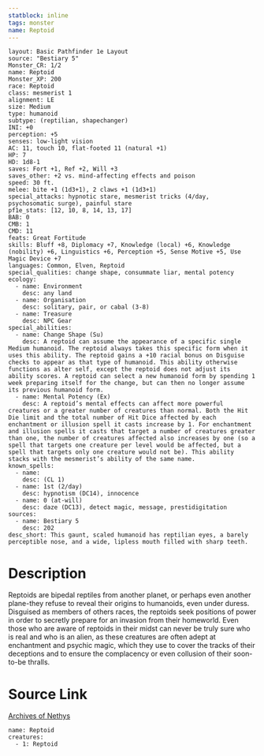 ```yaml
---
statblock: inline
tags: monster
name: Reptoid
---
```

```statblock
layout: Basic Pathfinder 1e Layout
source: "Bestiary 5"
Monster_CR: 1/2
name: Reptoid
Monster_XP: 200
race: Reptoid
class: mesmerist 1
alignment: LE
size: Medium
type: humanoid
subtype: (reptilian, shapechanger)
INI: +0
perception: +5
senses: low-light vision
AC: 11, touch 10, flat-footed 11 (natural +1)
HP: 7
HD: 1d8-1
saves: Fort +1, Ref +2, Will +3
saves_other: +2 vs. mind-affecting effects and poison
speed: 30 ft.
melee: bite +1 (1d3+1), 2 claws +1 (1d3+1)
special_attacks: hypnotic stare, mesmerist tricks (4/day, psychosomatic surge), painful stare
pf1e_stats: [12, 10, 8, 14, 13, 17]
BAB: 0
CMB: 1
CMD: 11
feats: Great Fortitude
skills: Bluff +8, Diplomacy +7, Knowledge (local) +6, Knowledge (nobility) +6, Linguistics +6, Perception +5, Sense Motive +5, Use Magic Device +7
languages: Common, Elven, Reptoid
special_qualities: change shape, consummate liar, mental potency
ecology:
  - name: Environment
    desc: any land
  - name: Organisation
    desc: solitary, pair, or cabal (3-8)
  - name: Treasure
    desc: NPC Gear
special_abilities:
  - name: Change Shape (Su)
    desc: A reptoid can assume the appearance of a specific single Medium humanoid. The reptoid always takes this specific form when it uses this ability. The reptoid gains a +10 racial bonus on Disguise checks to appear as that type of humanoid. This ability otherwise functions as alter self, except the reptoid does not adjust its ability scores. A reptoid can select a new humanoid form by spending 1 week preparing itself for the change, but can then no longer assume its previous humanoid form.
  - name: Mental Potency (Ex)
    desc: A reptoid’s mental effects can affect more powerful creatures or a greater number of creatures than normal. Both the Hit Die limit and the total number of Hit Dice affected by each enchantment or illusion spell it casts increase by 1. For enchantment and illusion spells it casts that target a number of creatures greater than one, the number of creatures affected also increases by one (so a spell that targets one creature per level would be affected, but a spell that targets only one creature would not be). This ability stacks with the mesmerist’s ability of the same name.
known_spells:
  - name:
    desc: (CL 1)
  - name: 1st (2/day)
    desc: hypnotism (DC14), innocence
  - name: 0 (at-will)
    desc: daze (DC13), detect magic, message, prestidigitation
sources:
  - name: Bestiary 5
    desc: 202
desc_short: This gaunt, scaled humanoid has reptilian eyes, a barely perceptible nose, and a wide, lipless mouth filled with sharp teeth.
```
# Description
Reptoids are bipedal reptiles from another planet, or perhaps even another plane-they refuse to reveal their origins to humanoids, even under duress. Disguised as members of others races, the reptoids seek positions of power in order to secretly prepare for an invasion from their homeworld. Even those who are aware of reptoids in their midst can never be truly sure who is real and who is an alien, as these creatures are often adept at enchantment and psychic magic, which they use to cover the tracks of their deceptions and to ensure the complacency or even collusion of their soon-to-be thralls.
# Source Link
[Archives of Nethys](https://aonprd.com/MonsterDisplay.aspx?ItemName=Reptoid)
```encounter-table
name: Reptoid
creatures:
  - 1: Reptoid
```
